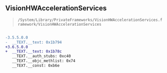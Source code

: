 ## VisionHWAccelerationServices

> `/System/Library/PrivateFrameworks/VisionHWAccelerationServices.framework/VisionHWAccelerationServices`

```diff

-3.5.5.0.0
-  __TEXT.__text: 0x1b794
+3.6.5.0.0
+  __TEXT.__text: 0x1b78c
   __TEXT.__auth_stubs: 0xc40
   __TEXT.__objc_methlist: 0x74
   __TEXT.__const: 0xb6e

```
